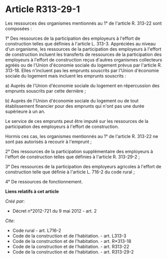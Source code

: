 # Article R313-29-1

Les ressources des organismes mentionnés au 1° de l'article R. 313-22 sont composées : 

1° Des ressources de la participation des employeurs à l'effort de construction telles que définies à l'article L. 313-3.
Appréciées au niveau d'un organisme, les ressources de la participation des employeurs à l'effort de construction incluent
les transferts de ressources de la participation des employeurs à l'effort de construction reçus d'autres organismes
collecteurs agréés ou de l'Union d'économie sociale du logement prévus par l'article R. 313-18. Elles n'incluent pas les
emprunts souscrits par l'Union d'économie sociale du logement mais incluent les emprunts souscrits : 

a) Auprès de l'Union d'économie sociale du logement en répercussion des emprunts souscrits par cette dernière ; 

b) Auprès de l'Union d'économie sociale du logement ou de tout établissement financier pour des emprunts qui n'ont pas une
durée supérieure à un an. 

Le service de ces emprunts peut être imputé sur les ressources de la participation des employeurs à l'effort de
construction. 

Hormis ces cas, les organismes mentionnés au 1° de l'article R. 313-22 ne sont pas autorisés à recourir à l'emprunt ; 

2° Des ressources de la participation supplémentaire des employeurs à l'effort de construction telles que définies à
l'article R. 313-29-2 ; 

3° Des ressources de la participation des employeurs agricoles à l'effort de construction telle que définie à l'article L.
716-2 du code rural ; 

4° De ressources de fonctionnement.

**Liens relatifs à cet article**

_Créé par_:

  - Décret n°2012-721 du 9 mai 2012 - art. 2

_Cite_:

  - Code rural - art. L716-2
  - Code de la construction et de l'habitation. - art. L313-3
  - Code de la construction et de l'habitation. - art. R*313-18
  - Code de la construction et de l'habitation. - art. R313-22
  - Code de la construction et de l'habitation. - art. R313-29-2
